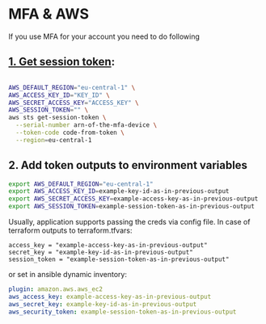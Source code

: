 # MFA & AWS

If you use MFA for your account you need to do following

## [1. Get session token](https://aws.amazon.com/premiumsupport/knowledge-center/authenticate-mfa-cli/?nc1=h_ls>):

```bash

AWS_DEFAULT_REGION="eu-central-1" \
AWS_ACCESS_KEY_ID="KEY_ID" \
AWS_SECRET_ACCESS_KEY="ACCESS_KEY" \
AWS_SESSION_TOKEN="" \
aws sts get-session-token \
  --serial-number arn-of-the-mfa-device \
  --token-code code-from-token \
  --region=eu-central-1
```

## 2. Add token outputs to environment variables

```bash
export AWS_DEFAULT_REGION="eu-central-1"
export AWS_ACCESS_KEY_ID=example-key-id-as-in-previous-output
export AWS_SECRET_ACCESS_KEY=example-access-key-as-in-previous-output
export AWS_SESSION_TOKEN=example-session-token-as-in-previous-output
```

Usually, application supports passing the creds via config file. In case of terraform outputs to terraform.tfvars:

```hcl
access_key = "example-access-key-as-in-previous-output"
secret_key = "example-key-id-as-in-previous-output"
session_token = "example-session-token-as-in-previous-output"
```

or set in ansible dynamic inventory:

```yaml
plugin: amazon.aws.aws_ec2
aws_access_key: example-access-key-as-in-previous-output
aws_secret_key: example-key-id-as-in-previous-output
aws_security_token: example-session-token-as-in-previous-output
```